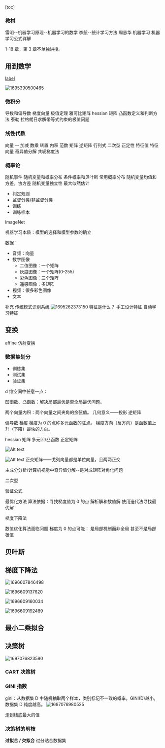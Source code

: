 [toc]

### 教材

雷明--机器学习原理--机器学习的数学
李航--统计学习方法
周志华 机器学习
机器学习公式详解

1-18 章，第 3 章不单独讲授。

## 用到数学

[label](https://mmbiz.qpic.cn/mmbiz_jpg/75DkJnThACnTA9mJlVxPZ0jXfeg8adewErpqRPczFKndWFboAzFBvEVCUJw0VV7giaFQfq4THb7ScWz90FYwgKA/640?wx_fmt%3Djpeg%26wxfrom%3D5%26wx_lazy%3D1%26wx_co%3D1)

![1695390500465](image/index/1695390500465.png)

### 微积分

导数和偏导数
梯度向量
极值定理
雅可比矩阵
hessian 矩阵
凸函数定义和判断方法
泰勒
拉格朗日求解带等式约束的极值问题

### 线性代数

向量 -- 加减 数乘 转置 内积
范数
矩阵
逆矩阵
行列式
二次型
正定性
特征值 特征向量
奇异值分解
共轭梯度法

### 概率论

随机事件
随机变量和概率分布
条件概率和贝叶斯
常用概率分布
随机变量均值和方差，协方差
随机变量独立性
最大似然估计

- 判定规则
- 监督分类/非监督分类
- 训练
- 训练样本

ImageNet

机器学习本质：模型的选择和模型参数的确立

数据：

- 音频：向量
- 数字图像
  - 二值图像：一个矩阵
  - 灰度图像：一个矩阵(0-255)
  - 彩色图像：三个矩阵
  - 遥感图像：多矩阵
- 视频：很多彩色图像
- 文本

补充
传统模式识别系统
![1695262373150](image/index/1695262373150.png)
特征是什么？
手工设计特征
自动学习特征

## 变换

affine 仿射变换

### 数据集划分

- 训练集
- 测试集
- 验证集

d 维空间中任意一点：

凹函数、凸函数：解决局部最优是否全局最优问题。

两个向量内积：两个向量之间夹角的余弦值。
几何意义——投影
逆矩阵

偏导数
梯度
梯度为 0 的点称多元函数的驻点。
梯度方向（反方向）是函数值上升（下降）最快的方向。

hessian 矩阵
多元凹/凸函数
正定矩阵

![Alt text](https://img-blog.csdnimg.cn/20200528231745969.png?x-oss-process%3Dimage%2Fwatermark%2Ctype_ZmFuZ3poZW5naGVpdGk%2Cshadow_10%2Ctext_aHR0cHM6Ly9ibG9nLmNzZG4ubmV0L2hvbGx5X1pfUF9G%2Csize_16%2Ccolor_FFFFFF%2Ct_70)

![Alt text](https://pic4.zhimg.com/80/v2-cf220fa82b917a311e9cab95e6758483_720w.webp)
正交矩阵——戈列向量都是单位向量，且两两正交

主成分分析/计算机视觉中奇异值分解--是对成矩阵对角化问题

二次型

验证公式

最优化方法
算法依据：寻找梯度值为 0 的点
解析解和数值解
使用迭代法寻找最优解

梯度下降法

数值优化算法面临问题
梯度为 0 的点可能：
是局部机制而非全局
甚至不是局部极值

## 贝叶斯

## 梯度下降法

![1696607846498](image/index/1696607846498.png)

![1696609137620](image/index/1696609137620.png)

![1696609160034](image/index/1696609160034.png)

![1696609192489](image/index/1696609192489.png)

## 最小二乘拟合

## 决策树

![1697076823580](image/index/1697076823580.png)

### CART 决策树

### GINI 指数

gini：从数据集 D 中随机抽取两个样本，类别标记不一致的概率。GINI(D)越小，数据集 D 纯度越高。
![1697076980525](image/index/1697076980525.png)

走到栈底最大的值

### 决策树的剪枝

**过拟合 / 欠拟合**
过分贴合数据集
